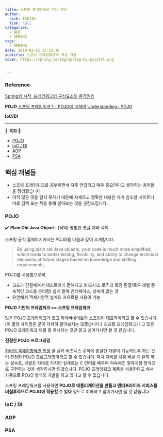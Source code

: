 ```yaml
---
title: 스프링 프레임워크 핵심 개념
author:
  nick: TAEJIN
  link: null
categories:
  - WEB
  - SPRING
tags:
  - SPRING
date: 2019-02-02 15:16:10
subtitle: 스프링 프레임워크의 핵심 기술
cover: https://spring.io/img/spring-by-pivotal.png


---
```


### Reference

[Spring의 시작, 프레임워크의 구성요소와 동작원리](https://asfirstalways.tistory.com/334)

**POJO**
[스프링 프레임워크 1 - POJO에 대하여](https://limmmee.tistory.com/8)
[Understanding : POJO](https://spring.io/understanding/POJO)

**IoC/DI**



------

:book: **목차** :book:

- [POJO](#pojo)
- [IoC / DI](#ioc-/-di)
- [AOP](#aop)
- [PSA](#psa)



## 핵심 개념들

- 스프링 프레임워크를 공부하면서 자주 언급되고 매우 중요하다고 생각하는 용어들을 정리했습니다
- 아직 많은 것을 알지 못하기 때문에 자세하고 정확한 내용은 제가 참조한 사이트나 따로 검색 또는 책을 통해 알아보는 것을 권장드립니다.



### POJO

:heavy_check_mark: **Plain Old Java Object** : (직역) 평범한 옛날 자바 객체



스프링 공식 홈페이지에서는 POJO를 다음과 같이 소개합니다.

> By using plain old Java objects, your code is much more simplified, which lends to better testing, flexibility, and ability to change technical decisions at future stages based on knowledge and shifting requirements.

POJO를 사용함으로써,

- 코드가 간결해져서 테스트하기 편해지고 (비즈니스 로직과 특정 환결/로우 레벨 종속적인 코드를 분리함)
  쉽게 말해 인터페이스, 상속이 없는 것
- 유연해서 객체지향적 설계의 자유료운 사용이 가능



**POJO 기반의 프레임워크 == 스프링 프레임워크**

많은 POJO 프레임워크가 있고 하이버네이트와 스프링이 대표적이라고 할 수 있습니다. (이 둘의 차이점은 굳이 자세히 알아보지는 않겠습니다.) 스프링 프레임워크가 그 많은 POJO 프레임워크 제품 중 하나라는 것만 알고 넘어가시면 될 것 같습니다.



**진정한 POJO 프로그래밍**

<u>자바의 객체지향적인 특징</u> 을 살려 비즈니스 로직에 충실한 개발이 가능하도록 하는 것이 진정한 POJO 프로그래밍이라고 할 수 있습니다. 마치 자바를 처음 배울 때 흔히 하는 실수로, 개발은 자바로 하지만 실제로는 C 언어를 배우며 익숙해진 절차지향 방식으로 구현하는 것을 생각하시면 되겠습니다. POJO 프레임워크 제품을 사용한다고 해서 자동으로 POJO 형식의 개발을 하고 있다고 할 수 없습니다.



스프링 프레임워크를 사용하면 **POJO로 애플리케이션을 만들고 엔터프라이즈 서비스를 비침투적으로 POJO에 적용할 수 있다** 정도로 이해하고 넘어가시면 될 것 같습니다.



### IoC / DI





### AOP



### PSA

<br><br><br>
